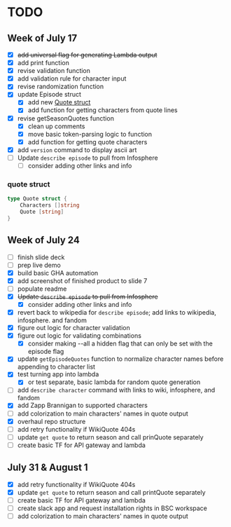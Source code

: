 # TODO

## Week of July 17

- [x] ~~add universal flag for generating Lambda output~~
- [x] add print function
- [x] revise validation function
- [x] add validation rule for character input
- [x] revise randomization function
- [x] update Episode struct
  - [x] add new [Quote struct](#quote-struct)
  - [x] add function for getting characters from quote lines
- [x] revise getSeasonQuotes function
  - [x] clean up comments
  - [x] move basic token-parsing logic to function
  - [x] add function for getting quote characters
- [x] add `version` command to display ascii art
- [ ] Update `describe episode` to pull from Infosphere
  - [ ] consider adding other links and info

### quote struct

```go
type Quote struct {
    Characters []string
    Quote [string]
}
```

## Week of July 24

- [ ] finish slide deck
- [ ] prep live demo
- [x] build basic GHA automation
- [x] add screenshot of finished product to slide 7
- [ ] populate readme
- [x] ~~Update `describe episode` to pull from Infosphere~~
  - [x] consider adding other links and info
- [x] revert back to wikipedia for `describe episode`; add links to wikipedia, infosphere. and fandom
- [x] figure out logic for character validation
- [x] figure out logic for validating combinations
  - [x] consider making --all a hidden flag that can only be set with the episode flag
- [x] update `getEpisodeQuotes` function to normalize character names before appending to character list
- [x] test turning app into lambda
  - [x] or test separate, basic lambda for random quote generation
- [ ] add `describe character` command with links to wiki, infosphere, and fandom
- [x] add Zapp Brannigan to supported characters
- [ ] add colorization to main characters' names in quote output
- [x] overhaul repo structure
- [ ] add retry functionality if WikiQuote 404s
- [ ] update `get quote` to return season and call prinQuote separately
- [ ] create basic TF for API gateway and lambda

## July 31 & August 1

- [x] add retry functionality if WikiQuote 404s
- [x] update `get quote` to return season and call printQuote separately
- [ ] create basic TF for API gateway and lambda
- [ ] create slack app and request installation rights in BSC workspace
- [ ] add colorization to main characters' names in quote output
